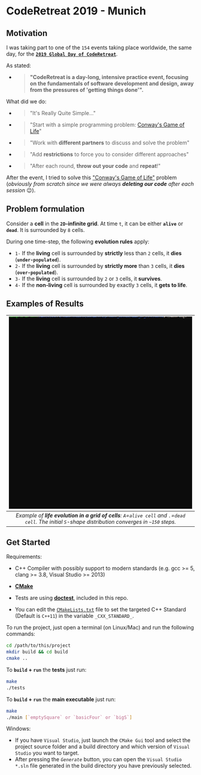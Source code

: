 # CodeRetreat 2019 - Munich

## Motivation

I was taking part to one of the `154` events taking place worldwide, the same day, for the [**`2019 Global Day of CodeRetreat`**](https://www.coderetreat.org/).

As stated:

- > **"CodeRetreat is a day-long, intensive practice event, focusing on the fundamentals of software development and design, away from the pressures of 'getting things done'".**

What did we do:

- > "It's Really Quite Simple..."
- > "Start with a simple programming problem: [Conway's Game of Life](https://en.wikipedia.org/wiki/Conway%27s_Game_of_Life)"
- > "Work with **different partners** to discuss and solve the problem"
- > "Add **restrictions** to force you to consider different approaches"
- > "After each round, **throw out your code** and **repeat**!"

After the event, I tried to solve this ["Conway's Game of Life"](https://en.wikipedia.org/wiki/Conway%27s_Game_of_Life) problem (_obviously from scratch since we were always **deleting our code** after each session_ :wink:).

## Problem formulation

Consider a **cell** in the **`2D`-infinite grid**. At time `t`, it can be either **`alive`** or **`dead`**. It is surrounded by `8` cells.

During one time-step, the following **evolution rules** apply:

- `1-` If the **living** cell is surrounded by **strictly** less than `2` cells, it **dies** (**`under-populated`**).
- `2-` If the **living** cell is surrounded by **strictly more** than `3` cells, it **dies** (**`over-populated`**).
- `3-` If the **living** cell is surrounded by `2` or `3` cells, it **survives**.
- `4-` If the **non-living** cell is surrounded by exactly `3` cells, it **gets to life**.

## Examples of Results

| ![Example of **life evolution in a grid of cells** - `A`=`alive` and `.`=`dead`.](media/big_s_1.gif "Example of **life evolution in a grid of cells** - `A`=`alive cell` and `.`=`dead cell`")  |
|:--:|
| *Example of **life evolution in a grid of cells**: `A`=`alive cell` and `.`=`dead cell`. The initial `S`-shape distribution converges in `~150` steps.* |

## Get Started

Requirements:

- C++ Compiler with possibly support to modern standards (e.g. gcc >= 5, clang >= 3.8, Visual Studio >= 2013)
- [**CMake**](https://cmake.org/download/)

- Tests are using [**doctest**](https://github.com/onqtam/doctest), included in this repo.
- You can edit the [`CMakeLists.txt`](CMakeLists.txt) file to set the targeted C++ Standard (Default is `C++11`) in the variable `_CXX_STANDARD_`.

To run the project, just open a terminal (on Linux/Mac) and run the following commands:

```bash
cd /path/to/this/project
mkdir build && cd build
cmake ..
```

To **`build` + `run`** the **tests** just run:

```bash
make
./tests
```

To **`build` + `run`** the **main executable** just run:

```bash
make
./main [`emptySquare` or `basicFour` or `bigS`]
```

Windows:

- If you have `Visual Studio`, just launch the `CMake Gui` tool and select the project source folder and a build directory and which version of `Visual Studio` you want to target.
- After pressing the _`Generate`_  button, you can open the `Visual Studio` `*.sln` file generated in the build directory you have previously selected.
